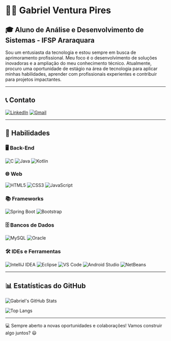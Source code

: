 # 👨‍💻 Gabriel Ventura Pires

## 🎓 Aluno de Análise e Desenvolvimento de Sistemas - IFSP Araraquara

Sou um entusiasta da tecnologia e estou sempre em busca de aprimoramento profissional. Meu foco é o desenvolvimento de soluções inovadoras e a ampliação do meu conhecimento técnico. Atualmente, procuro uma oportunidade de estágio na área de tecnologia para aplicar minhas habilidades, aprender com profissionais experientes e contribuir para projetos impactantes.

---

## 📞 Contato

[![LinkedIn](https://img.shields.io/badge/LinkedIn-0077B5?style=for-the-badge&logo=linkedin&logoColor=white)](https://www.linkedin.com/in/gabriel-ventura-b758712b2/)
[![Gmail](https://img.shields.io/badge/Gmail-D14836?style=for-the-badge&logo=gmail&logoColor=white)](mailto:ventura020605@gmail.com)

---

## 🚀 Habilidades

### 🖥️ Back-End

![C](https://img.shields.io/badge/C-00599C?style=for-the-badge&logo=c&logoColor=white)
![Java](https://img.shields.io/badge/Java-ED8B00?style=for-the-badge&logo=openjdk&logoColor=white)
![Kotlin](https://img.shields.io/badge/Kotlin-B125EA?style=for-the-badge&logo=kotlin&logoColor=white)

### 🌐 Web

![HTML5](https://img.shields.io/badge/HTML5-E34F26?style=for-the-badge&logo=html5&logoColor=white)
![CSS3](https://img.shields.io/badge/CSS3-1572B6?style=for-the-badge&logo=css3&logoColor=white)
![JavaScript](https://img.shields.io/badge/JavaScript-F7DF1E?style=for-the-badge&logo=javascript&logoColor=black)

### 📚 Frameworks

![Spring Boot](https://img.shields.io/badge/Spring-6DB33F?style=for-the-badge&logo=spring&logoColor=white)
![Bootstrap](https://img.shields.io/badge/Bootstrap-563D7C?style=for-the-badge&logo=bootstrap&logoColor=white)

### 🗄️ Bancos de Dados

![MySQL](https://img.shields.io/badge/MySQL-005C84?style=for-the-badge&logo=mysql&logoColor=white)
![Oracle](https://img.shields.io/badge/Oracle-F80000?style=for-the-badge&logo=oracle&logoColor=white)

### 🛠️ IDEs e Ferramentas

![IntelliJ IDEA](https://img.shields.io/badge/IntelliJ%20IDEA-000000?style=for-the-badge&logo=intellij-idea&logoColor=white)
![Eclipse](https://img.shields.io/badge/Eclipse-2C2255?style=for-the-badge&logo=eclipse&logoColor=white)
![VS Code](https://img.shields.io/badge/VSCode-007ACC?style=for-the-badge&logo=visual-studio-code&logoColor=white)
![Android Studio](https://img.shields.io/badge/Android_Studio-3DDC84?style=for-the-badge&logo=android-studio&logoColor=white)
![NetBeans](https://img.shields.io/badge/NetBeans-1B6AC6?style=for-the-badge&logo=apache-netbeans-ide&logoColor=white)

---

## 📊 Estatísticas do GitHub

![Gabriel's GitHub Stats](https://github-readme-stats.vercel.app/api?username=Ventura-ui&show_icons=true&theme=dracula&count_private=true)

![Top Langs](https://github-readme-stats.vercel.app/api/top-langs/?username=Ventura-ui&layout=compact&theme=dracula)

---

💻 Sempre aberto a novas oportunidades e colaborações! Vamos construir algo juntos? 😃

